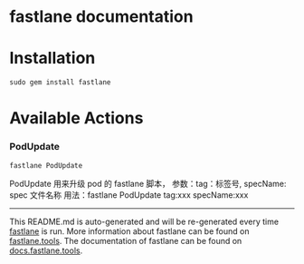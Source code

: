 fastlane documentation
================
# Installation
```
sudo gem install fastlane
```
# Available Actions
### PodUpdate
```
fastlane PodUpdate
```
PodUpdate 用来升级 pod 的 fastlane 脚本，
        参数：tag：标签号,
             specName: spec 文件名称
        用法：fastlane PodUpdate tag:xxx specName:xxx

----

This README.md is auto-generated and will be re-generated every time [fastlane](https://fastlane.tools) is run.
More information about fastlane can be found on [fastlane.tools](https://fastlane.tools).
The documentation of fastlane can be found on [docs.fastlane.tools](https://docs.fastlane.tools).
